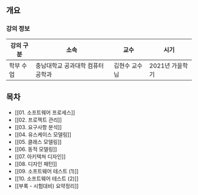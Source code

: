 ## 개요

### 강의 정보

| 강의 구분 | 소속 | 교수 | 시기 |
| --- | --- | --- | --- |
| 학부 수업 | 충남대학교 공과대학 컴퓨터공학과 | 김현수 교수님 | 2021년 가을학기 |

## 목차

- [[01. 소프트웨어 프로세스]]
- [[02. 프로젝트 관리]]
- [[03. 요구사항 분석]]
- [[04. 유스케이스 모델링]]
- [[05. 클래스 모델링]]
- [[06. 동적 모델링]]
- [[07. 아키텍쳐 디자인]]
- [[08. 디자인 패턴]]
- [[09. 소프트웨어 테스트 (1)]]
- [[10. 소프트웨어 테스트 (2)]]
- [[부록 - 시험대비) 요약정리]]